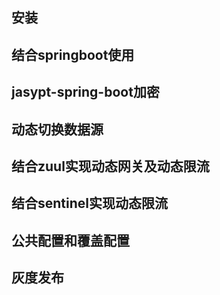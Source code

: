 ## 安装

## 结合springboot使用

## jasypt-spring-boot加密

## 动态切换数据源

## 结合zuul实现动态网关及动态限流

## 结合sentinel实现动态限流

## 公共配置和覆盖配置

## 灰度发布

